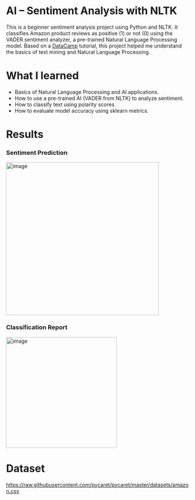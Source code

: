 # AI – Sentiment Analysis with NLTK
This is a beginner sentiment analysis project using Python and NLTK. It classifies Amazon product reviews as positive (1) or not (0) using the VADER sentiment analyzer, a pre-trained Natural Language Processing model. Based on a [DataCamp](https://www.datacamp.com/tutorial/text-analytics-beginners-nltk?utm_source=chatgpt.com) tutorial, this project helped me understand the basics of text mining and Natural Language Processing.

# What I learned

* Basics of Natural Language Processing and AI applications.
* How to use a pre-trained AI (VADER from NLTK) to analyze sentiment.
* How to classify text using polarity scores.
* How to evaluate model accuracy using sklearn metrics.

# Results

### Sentiment Prediction
<img width="417" alt="image" src="https://github.com/user-attachments/assets/9b9d600b-e466-4bf5-bac9-3f54abb07abd" />

### Classification Report
<img width="302" alt="image" src="https://github.com/user-attachments/assets/47b8a55b-b040-4ea3-a086-e9ceb00ddfdc" />

# Dataset

https://raw.githubusercontent.com/pycaret/pycaret/master/datasets/amazon.csv



